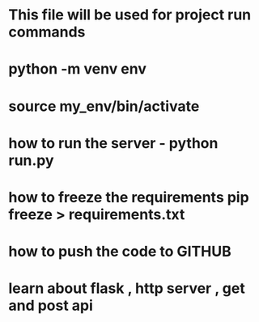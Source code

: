 # This file will be used for project run commands 
# python -m venv env
# source my_env/bin/activate
# how to run the server - python run.py 
# how to freeze the requirements pip freeze > requirements.txt
# how to push the code to GITHUB 
# learn about flask , http server , get and post api 